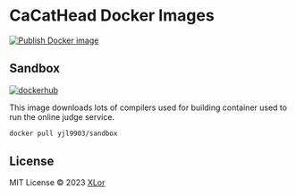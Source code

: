 # CaCatHead Docker Images

[![Publish Docker image](https://github.com/CaCatHead/docker/actions/workflows/ci.yml/badge.svg)](https://github.com/CaCatHead/docker/actions/workflows/ci.yml)

## Sandbox

[![dockerhub](https://img.shields.io/docker/v/yjl9903/sandbox?sort=date)](https://hub.docker.com/r/yjl9903/sandbox)

This image downloads lots of compilers used for building container used to run the online judge service.

```bash
docker pull yjl9903/sandbox
```

## License

MIT License © 2023 [XLor](https://github.com/yjl9903)

